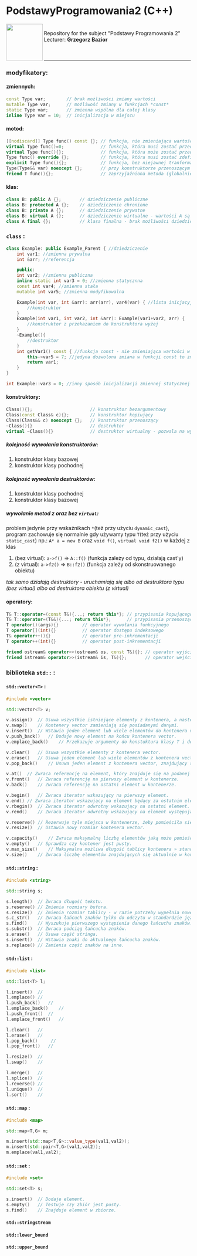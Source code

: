 # PodstawyProgramowania2 (C++)

<img src="https://gitlab.com/marcinwolder/marcinwolder/-/raw/main/img/AGH-LOGO-ONLY.png" width="100px" align="left"></img>

<div>
  <br/>
  Repository for the subject "Podstawy Programowania 2" <br/>
  Lecturer: <b>Grzegorz Bazior</b>
</div>
<br/>
<br/>

---

### modyfikatory:

#### zmiennych:

```cpp
const Type var;        // brak możliwości zmiany wartości  
mutable Type var;      // możliwość zmiany w funkcjach *const*  
static Type var;       // zmienna wspólna dla całej klasy  
inline Type var = 10;  // inicjalizacja w miejscu  
```

#### motod:
```cpp
[[nodiscard]] Type func() const {}; // funkcja, nie zmieniająca wartości klasy
virtual Type func()=0;              // funkcja, która musi zostać przedefiniowana w klasach pochodnych
virtual Type func(){};              // funkcja, która może zostać przedefiniowana w klasach pochodnych
Type func() override {};            // funkcja, która musi zostać zdefiniowana w klasie bazowej
explicit Type func(){};             // funkcja, bez niejawnej tranformacji argumentów (np. string -> char*)
Type(Type&& var) noexcept {};       // przy konstruktorze przenoszącym
friend T func(){};                  // zaprzyjaźniona metoda (globalnie lub zakresowo) ma dostęp do składowych private i protected
```
#### klas:
```cpp
class B: public A {};       // dziedziczenie publiczne
class B: protected A {};    // dziedziczenie chronione
class B: private A {};      // dziedziczenie prywatne
class B: virtual A {};      // dziedziczenie wirtualne - wartości A są wspólne dla wszystkich dziedziczących
class A final {};           // klasa finalna - brak możliwości dziedziczenia tej klasy
```

### `class` :

```cpp
class Example: public Example_Parent { //dziedziczenie
    int var1; //zmienna prywatna
    int &arr; //referencja

    public:
    int var2; //zmienna publiczna
    inline static int var3 = 0; //zmienna statycznna
    const int var4; //zmienna stała
    mutable int var5; //zmienna modyfikowalna

    Example(int var, int &arr): arr(arr), var4(var) { //lista inicjacyjna - definicja zmiennych statycznych, stałych, referencji i konstruktorów
        //konstruktor
    }
    Example(int var1, int var2, int &arr): Example(var1+var2, arr) {
        //konstruktor z przekazaniem do konstruktora wyżej
    }
    ~Example(){
        //destruktor
    }
    int getVar1() const { //funkcja const - nie zmieniająca wartości w klasie
        this->var5 = 7; //jedyna dozwolona zmiana w funkcji const to zmiana na wartości `mutable`
        return var1;
    }
}

int Example::var3 = 0; //inny sposób inicjalizacji zmiennej statycznej

```

#### konstruktory:
```cpp
Class(){};                      // konstruktor bezargumentowy
Class(const Class& c){};        // konstruktor kopiujący
Class(Class&& c) noexcept {};   // konstruktor przenoszący
~Class(){}                      // destruktor
virtual ~Class(){}              // destruktor wirtualny - pozwala na wykonanie się poprawnego destrukotra klas dziedziczących
```

##### kolejność wywołania konstruktorów:
1. konstruktor klasy bazowej
1. konstruktor klasy pochodnej
##### kolejność wywołania destruktorów:
1. konstruktor klasy pochodnej
1. konstruktor klasy bazowej
##### wywołanie metod z oraz bez `virtual`:
problem jedynie przy wskaźnikach `*`(też przy użyciu `dynamic_cast`), program zachowuje się normalnie gdy używamy typu `T`(też przy użyciu `static_cast`)
np.: `A* a = new B` oraz `void f()`, `virtual void f2()` w każdej z klas

1. (bez virtual): `a->f()` => `A::f()` (funkcja zależy od typu, działają cast'y)
2. (z virtual): `a->f2()` => `B::f2()` (funkcja zależy od skonstruowanego obiektu)

*tak samo działają destruktory - uruchamiają się albo od destruktora typu (bez virtual) albo od destruktora obiektu (z virtual)*

#### operatory:
```cpp
T& T::operator=(const T&){...; return this*}; // przypisania kopującego
T& T::operator=(T&&){...; return this*};      // przypisania przenoszącego
T operator()(args){}         // operator wywołania funkcyjnego
T operator[](int){}          // operator dostępu indeksowego
T& operator++(){}            // operator pre-inkrementacji
T operator++(int){}          // operator post-inkrementacji

friend ostream& operator<<(ostream& os, const T&){}; // operator wyjścia na stumień
friend istream& operator>>(istream& is, T&){};       // operator wejścia ze stumienia
```

### biblioteka `std::` :

#### `std::vector<T>` :

```cpp
#include <vector>

std::vector<T> v;

v.assign()  // Usuwa wszystkie istniejące elementy z kontenera, a następnie kopiuje wskazane elementy do kontenera.
v.swap()	// Kontenery vector zamieniają się posiadanymi danymi.
v.insert()	// Wstawia jeden element lub wiele elementów do kontenera vector na określonej pozycji.
v.push_back()	// Dodaje nowy element na końcu kontenera vector.
v.emplace_back()    // Przekazuje argumenty do konstuktura klasy T i dodaje nowy element na końcu kontenera vector.

v.clear()	// Usuwa wszystkie elementy z kontenera vector.
v.erase()	// Usuwa jeden element lub wiele elementów z kontenera vector występujących na podanej pozycji lub w podanym zakresie.
v.pop_back()	// Usuwa jeden element z kontenera vector, znajdujący się na jego końcu.

v.at()  // Zwraca referencję na element, który znajduje się na podanej pozycji w kontenerze » standard C++ ♦ vector.
v.front()	// Zwraca referencję na pierwszy element w kontenerze.
v.back()	// Zwraca referencję na ostatni element w kontenerze.

v.begin()	// Zwraca iterator wskazujący na pierwszy element.
v.end()	// Zwraca iterator wskazujący na element będący za ostatnim elementem.
v.rbegin()	// Zwraca iterator odwrotny wskazujący na ostatni element.
v.rend()	// Zwraca iterator odwrotny wskazujący na element występujący bezpośrednio przed pierwszym elementem.

v.reserve()	// Rezerwuje tyle miejsca w kontenerze, żeby pomieściła się wskazana liczba elementów bez konieczności wykonywania dodatkowej realokacji pamięci przy ich dodawaniu.
v.resize()	// Ustawia nowy rozmiar kontenera vector.

v.capacity()	// Zwraca maksymalną liczbę elementów jaką może pomieścić kontener bez wykonywania realokacji pamięci.
v.empty()	// Sprawdza czy kontener jest pusty.
v.max_size()	// Maksymalna możliwa długość tablicy kontenera » standard C++ ♦ vector, wyrażona w liczbie elementów.
v.size()	// Zwraca liczbę elementów znajdujących się aktualnie w kontenerze.
```

#### `std::string` :

```cpp
#include <string>

std::string s;

s.length()  // Zwraca długość tekstu.
s.reserve() // Zmienia rozmiary bufora.
s.resize()  // Zmienia rozmiar tablicy - w razie potrzeby wypełnia nowe miejsca podanym znakiem.
s.c_str()	// Zwraca łańcuch znaków tylko do odczytu w standardzie języka C.
s.find()	// Wyszukuje pierwszego wystąpienia danego łańcucha znaków.
s.substr()	// Zwraca podciąg łańcucha znaków.
s.erase()	// Usuwa część stringa.
s.insert()	// Wstawia znaki do aktualnego łańcucha znaków.
s.replace()	// Zamienia część znaków na inne.
```

#### `std::list` :

```cpp
#include <list>

std::list<T> l;

l.insert()  //
l.emplace() //
l.push_back()   //
l.emplace_back()    //
l.push_front()  //
l.emplace_front()   //

l.clear()   //
l.erase()   //
l.pop_back()     //
l.pop_front()   //

l.resize()  //
l.swap()    //

l.merge()   //
l.splice()  //
l.reverse() //
l.unique()  //
l.sort()    //
```

#### `std::map` :

```cpp
#include <map>

std::map<T,G> m;

m.insert(std::map<T,G>::value_type(val1,val2));
m.insert(std::pair<T,G>(val1,val2));
m.emplace(val1,val2);
```

#### `std::set` :

```cpp
#include <set>

std::set<T> s;

s.insert()  // Dodaje element.
s.empty()   // Testuje czy zbiór jest pusty.
s.find()    // Znajduje element w zbiorze.
```

#### `std::stringstream`

#### `std::lower_bound`

#### `std::upper_bound`
